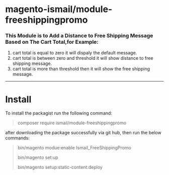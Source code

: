 # magento-ismail/module-freeshippingpromo

### This Module is to Add a Distance to Free Shipping Message Based on The Cart Total,for Example:

1. cart total is equal to zero it will dispaly the default message.
2. cart total is between zero and threshold it will show distance to free shipping message.
3. cart total is more than threshold then it will show the free shipping message.


---
**Install**
=======
 
To install the packagist run the following command:
>composer require ismail/module-freeshippingpromo

after downloading the package successfully via git hub, then run the below commands:
> bin/magento modue:enable Ismail_FreeShippingPromo
> 
> bin/magento set:up
> 
> bin/magento setup:static-content:deploy


